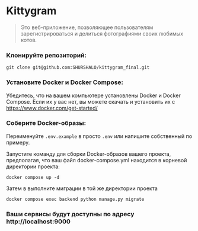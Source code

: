 # Kittygram

> Это веб-приложение, позволяющее пользователям зарегистрироваться и делиться фотографиями своих любимых котов.

### Клонируйте репозиторий:
```
git clone git@github.com:SHURSHALO/kittygram_final.git
```
### Установите Docker и Docker Compose:

Убедитесь, что на вашем компьютере установлены Docker и Docker Compose. 
Если их у вас нет, вы можете скачать и установить их с https://www.docker.com/get-started/

### Соберите Docker-образы:

Переименуйте `.env.example` в просто `.env` или напишите собственный по примеру.

Запустите команду для сборки Docker-образов вашего проекта, предполагая, что ваш файл docker-compose.yml находится в корневой директории проекта:
```
docker compose up -d
```
Затем в выполните миграции в той же директории проекта
```
docker compose exec backend python manage.py migrate
```

### Ваши сервисы будут доступны по адресу http://localhost:9000

